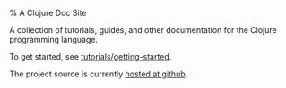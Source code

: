 % A Clojure Doc Site

A collection of tutorials, guides, and other documentation for
the Clojure programming language.

To get started, see
[tutorials/getting-started](tutorials/getting-started.html).

The project source is currently [hosted at
github](https://github.com/uvtc/cds).
